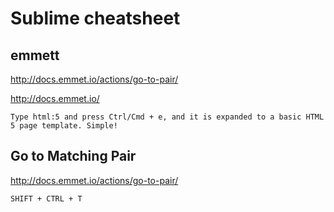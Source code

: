 # Sublime cheatsheet


## emmett 

http://docs.emmet.io/actions/go-to-pair/

http://docs.emmet.io/ 

    Type html:5 and press Ctrl/Cmd + e, and it is expanded to a basic HTML 5 page template. Simple!



## Go to Matching Pair

<http://docs.emmet.io/actions/go-to-pair/>

    SHIFT + CTRL + T        

